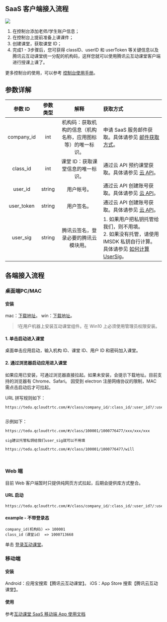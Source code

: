 ## SaaS 客户端接入流程
![](https://main.qcloudimg.com/raw/6bc87cb24381be162af59ece11c991af.png)
1. 在控制台添加老师/学生账户信息；
2. 在控制台上提前准备上课课件；
3. 创建课堂，获取课堂 ID；
4. 完成1 - 3步骤后，您可获得 classID、userID 和 userToken 等关键信息以及腾讯云互动课堂统一分配的机构码，这样您就可以使用腾讯云互动课堂客户端进行授课上课了。

更多控制台的使用，可以参考 [控制台使用手册](https://cloud.tencent.com/document/product/680/37505)。

## 参数详解

参数 ID|参数类型|解释|获取方式
:--:|:--:|:--:|:--
company_id|int|机构码：获取机构的信息（机构名称，应用图标等）的唯一标识。|申请 SaaS 服务邮件获取。具体请参见 [邮件获取方式](https://cloud.tencent.com/document/product/680/34356)。
class_id|int|课堂 ID：获取课堂信息的唯一标识。|通过云 API 预约课堂获取。具体请参见 [云 API](../PaaS/Docs/云API.md)。
user_id|string|用户帐号。|通过云 API 创建账号获取。具体请参见 [云 API](../PaaS/Docs/云API.md)。
user_token|string|用户签名。|通过云 API 创建账号获取。具体请参见 [云 API](../PaaS/Docs/云API.md)。
user_sig|string|腾讯云签名，登录必要的腾讯云模块用。|1. 如果用户把私钥托管给我们，则不用填。<br>2. 如果没有托管，请使用 IMSDK 私钥自行计算。具体请参见 [如何计算 UserSig](https://cloud.tencent.com/document/product/647/17275)。

## 各端接入流程

### 桌面端PC/MAC
<div id="electron_location"></div>

####  安装
mac：[下载地址](http://dldir1.qq.com/hudongzhibo/Saas/TClass_Saas.dmg)。
win：[下载地址](http://dldir1.qq.com/hudongzhibo/Saas/TClass_Setup_Saas.exe)。
>!在用户机器上安装互动课堂组件。在 Win10 上必须使用管理员权限安装。

####  1. 单击启动进入课堂
  桌面单击应用启动，输入机构 ID、课堂 ID、用户 ID 和密码加入课堂。
  
  
####  2. 通过浏览器启动应用进入课堂
如果应用已安装，可通过浏览器直接拉起。如果未安装，会提示下载地址。目前支持的浏览器有 Chrome、Safari。
因受到 electron 注册网络协议的限制，MAC 需点击启动后才可拉起。

 URL 拼写规则如下：
```
https://tedu.qcloudtrtc.com/#/class/company_id/:class_id/:user_id?/:user_sig?/:user_token?


```
示例如下：
```
https://tedu.qcloudtrtc.com/#/class/100001/1000776477/xxx/xxx/xxx 

sig建议托管私钥给我们user_sig就可以不用填

https://tedu.qcloudtrtc.com/#/class/100001/1000776477/will



```

### Web 端
<span id="web_location"></span>

目前 Web 客户端暂时只提供纯网页方式拉起，后期会提供库方式整合。

####  URL 启动
```
https://tedu.qcloudtrtc.com/#/class/company_id/:class_id/:user_id?/:user_sig?/:user_token?
```

#### example - 不带登录态
```
company_id(机构码) => 100001
class_id（课堂id） => 1000713668
```

单击 [登录互动课堂](https://tedu.qcloudtrtc.com/#/class/100001/1000713668)。

### 移动端

#### 安装

Android：应用宝搜索【腾讯云互动课堂】。
iOS：App Store 搜索【腾讯云互动课堂】。

#### 使用

参考[互动课堂 SaaS 移动端 App 使用文档](#Android_location)
